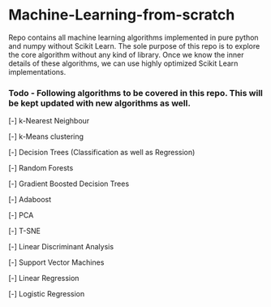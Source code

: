# Machine-Learning-from-scratch
Repo contains all machine learning algorithms implemented in pure python and numpy without Scikit Learn. The sole purpose of this repo is to explore the core algorithm without any kind of library. Once we know the inner details of these algorithms, we can use highly optimized Scikit Learn implementations.

### Todo - Following algorithms to be covered in this repo. This will be kept updated with new algorithms as well.
[-] k-Nearest Neighbour

[-] k-Means clustering

[-] Decision Trees (Classification as well as Regression)

[-] Random Forests

[-] Gradient Boosted Decision Trees

[-] Adaboost

[-] PCA

[-] T-SNE

[-] Linear Discriminant Analysis

[-] Support Vector Machines

[-] Linear Regression

[-] Logistic Regression
